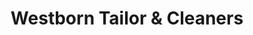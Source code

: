 ---
title: "Westborn Tailor & Cleaners"
url: /dearborn/westborn-tailor-and-cleaners/
shop: tailor
---